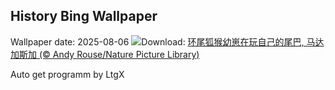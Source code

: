 ## History Bing Wallpaper
Wallpaper date: 2025-08-06
![](https://www.bing.com/th?id=OHR.BabyLemur_ZH-CN6617977758_UHD.jpg&w=1000)Download: [环尾狐猴幼崽在玩自己的尾巴‌, 马达加斯加 (© Andy Rouse/Nature Picture Library)](https://www.bing.com/th?id=OHR.BabyLemur_ZH-CN6617977758_UHD.jpg)

Auto get programm by LtgX
